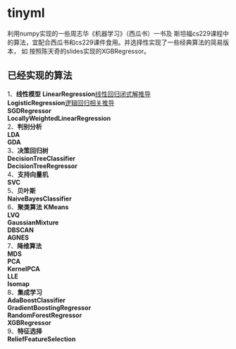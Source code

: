 # tinyml
利用numpy实现的一些周志华《机器学习》（西瓜书）一书及 斯坦福cs229课程中的算法，宜配合西瓜书和cs229课件食用。并选择性实现了一些经典算法的简易版本，
如 按照陈天奇的slides实现的XGBRegressor。
## 已经实现的算法
1、**线性模型**
**LinearRegression**[线性回归闭式解推导](notes/linear_model/linear_reg_closed_form.pdf)  
**LogisticRegression**[逻辑回归相关推导](/notes/linear_model/logistic_regression.pdf)  
**SGDRegressor**  
**LocallyWeightedLinearRegression**    
2、**判别分析**  
**LDA**  
**GDA**    
3、**决策回归树**   
**DecisionTreeClassifier**  
**DecisionTreeRegressor**    
4、**支持向量机**  
**SVC**  
5、**贝叶斯**  
**NaiveBayesClassifier**  
6、**聚类算法**
**KMeans**  
**LVQ**  
**GaussianMixture**  
**DBSCAN**  
**AGNES**    
7、**降维算法**  
**MDS**  
**PCA**  
**KernelPCA**  
**LLE**  
**Isomap**    
8、**集成学习**  
**AdaBoostClassifier**  
**GradientBoostingRegressor**  
**RandomForestRegressor**  
**XGBRegressor**    
9、**特征选择**  
**ReliefFeatureSelection**  
